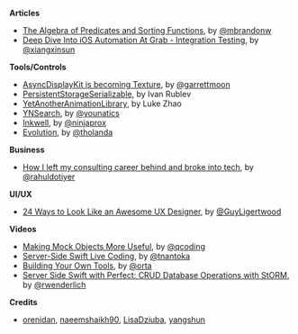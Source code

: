 
**Articles**

* [The Algebra of Predicates and Sorting Functions](http://www.fewbutripe.com/swift/math/algebra/monoid/2017/04/18/algbera-of-predicates-and-sorting-functions.html), by [@mbrandonw](https://twitter.com/mbrandonw)
* [Deep Dive Into iOS Automation At Grab - Integration Testing](http://engineering.grab.com/deep-dive-into-ios-automation-at-grab-integration-testing), by [@xiangxinsun](https://twitter.com/xiangxinsun)

**Tools/Controls**

* [AsyncDisplayKit is becoming Texture](https://medium.com/@Pinterest_Engineering/introducing-texture-a-new-home-for-asyncdisplaykit-e7c003308f50), by [@garrettmoon](https://github.com/garrettmoon)
* [PersistentStorageSerializable](https://github.com/IvanRublev/PersistentStorageSerializable), by Ivan Rublev
* [YetAnotherAnimationLibrary](https://github.com/lkzhao/YetAnotherAnimationLibrary), by Luke Zhao
* [YNSearch](https://github.com/younatics/YNSearch), by [@younatics](http://twitter.com/younatics)
* [Inkwell](https://github.com/ninjaprox/Inkwell), by [@ninjaprox](http://twitter.com/ninjaprox)
* [Evolution](https://itunes.apple.com/us/app/swift-evolution/id1210898168?ls=1&mt=8), by [@tholanda](https://twitter.com/tholanda)

**Business**

* [How I left my consulting career behind and broke into tech](https://medium.freecodecamp.com/how-i-left-my-consulting-career-behind-and-broke-into-tech-36ea0c1a0407), by [@rahuldotiyer](https://twitter.com/rahuldotiyer)

**UI/UX**

* [24 Ways to Look Like an Awesome UX Designer](https://uxplanet.org/24-ways-to-look-like-an-awesome-ux-designer-c26addab6add), by [@GuyLigertwood](https://twitter.com/GuyLigertwood)

**Videos**

* [Making Mock Objects More Useful](https://realm.io/news/making-mock-objects-more-useful-try-swift-2017), by [@qcoding](https://twitter.com/qcoding)
* [Server-Side Swift Live Coding](https://realm.io/news/server-side-swift-live-coding/), by [@tnantoka](https://twitter.com/tnantoka)
* [Building Your Own Tools](https://realm.io/news/orta-therox-try-swift-tokyo-building-your-own-tools/), by [@orta](https://twitter.com/orta)
* [Server Side Swift with Perfect: CRUD Database Operations with StORM](https://videos.raywenderlich.com/courses/server-side-swift-with-perfect/lessons/6), by [@rwenderlich](https://twitter.com/rwenderlich)

**Credits**

* [orenidan](https://github.com/orenidan), [naeemshaikh90](https://github.com/naeemshaikh90), [LisaDziuba](https://github.com/lisadziuba), [yangshun](https://github.com/yangshun)
